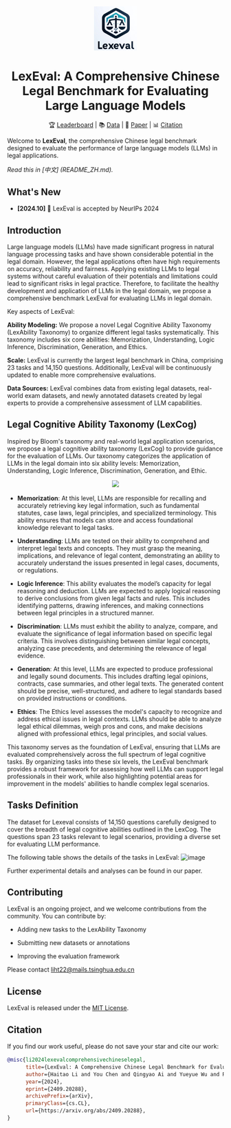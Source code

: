 <div align="center">
<img src="./figure/logo.jpg" style="width: 20%;height: 10%">
<h1> LexEval: A Comprehensive Chinese Legal Benchmark for Evaluating Large Language Models </h1>
</div>

<div align="center">

</div>

<div align="center">
  <!-- <a href="#model">Model</a> • -->
  🏆 <a href="https://collam.megatechai.com/">Leaderboard</a> |
  📚 <a href="https://huggingface.co/datasets/CSHaitao/LexEval">Data</a> |
  📃 <a href="https://arxiv.org/abs/2409.20288">Paper</a> |
  📊 <a href="#citation">Citation</a>
</div>


Welcome to **LexEval**, the comprehensive Chinese legal benchmark designed to evaluate the performance of large language models (LLMs) in legal applications.

*Read this in [中文] (README_ZH.md).*


## What's New
- **[2024.10]** 🥳 LexEval is accepted by NeurIPs 2024

## Introduction

Large language models (LLMs) have made significant progress in natural language processing tasks and have shown considerable potential in the legal domain.  However, the legal applications often have high requirements on accuracy, reliability and fairness. Applying existing LLMs to legal systems without careful evaluation of their potentials and limitations could lead to significant risks in legal practice.
Therefore, to facilitate the healthy development and application of LLMs in the legal domain, we propose a comprehensive benchmark LexEval for evaluating LLMs in legal domain. 

Key aspects of LexEval:

**Ability Modeling:** We propose a novel Legal Cognitive Ability Taxonomy (LexAbility Taxonomy) to organize different legal tasks systematically. This taxonomy includes six core abilities: Memorization, Understanding, Logic Inference, Discrimination, Generation, and Ethics.

**Scale:** LexEval is currently the largest legal benchmark in China, comprising 23 tasks and 14,150 questions. Additionally, LexEval will be continuously updated to enable more comprehensive evaluations.

**Data Sources:** LexEval combines data from existing legal datasets, real-world exam datasets, and newly annotated datasets created by legal experts to provide a comprehensive assessment of LLM capabilities.

## Legal Cognitive Ability Taxonomy (LexCog)

Inspired by Bloom's taxonomy and real-world legal application scenarios, we propose a legal cognitive ability taxonomy (LexCog) to provide guidance for the evaluation of LLMs. Our taxonomy categorizes the application of LLMs in the legal domain into six ability levels: Memorization, Understanding, Logic Inference, Discrimination, Generation, and Ethic. 

<div align="center">

<img src="./figure/taxonomy.png">
<!-- <h1> A nice pic from our website </h1> -->

</div>

- **Memorization**: At this level, LLMs are responsible for recalling and accurately retrieving key legal information, such as fundamental statutes, case laws, legal principles, and specialized terminology. This ability ensures that models can store and access foundational knowledge relevant to legal tasks.

- **Understanding**: LLMs are tested on their ability to comprehend and interpret legal texts and concepts. They must grasp the meaning, implications, and relevance of legal content, demonstrating an ability to accurately understand the issues presented in legal cases, documents, or regulations.

- **Logic Inference**: This ability evaluates the model’s capacity for legal reasoning and deduction. LLMs are expected to apply logical reasoning to derive conclusions from given legal facts and rules. This includes identifying patterns, drawing inferences, and making connections between legal principles in a structured manner.

- **Discrimination**: LLMs must exhibit the ability to analyze, compare, and evaluate the significance of legal information based on specific legal criteria. This involves distinguishing between similar legal concepts, analyzing case precedents, and determining the relevance of legal evidence.

- **Generation**: At this level, LLMs are expected to produce professional and legally sound documents. This includes drafting legal opinions, contracts, case summaries, and other legal texts. The generated content should be precise, well-structured, and adhere to legal standards based on provided instructions or conditions.

- **Ethics**: The Ethics level assesses the model's capacity to recognize and address ethical issues in legal contexts. LLMs should be able to analyze legal ethical dilemmas, weigh pros and cons, and make decisions aligned with professional ethics, legal principles, and social values.

This taxonomy serves as the foundation of LexEval, ensuring that LLMs are evaluated comprehensively across the full spectrum of legal cognitive tasks. By organizing tasks into these six levels, the LexEval benchmark provides a robust framework for assessing how well LLMs can support legal professionals in their work, while also highlighting potential areas for improvement in the models' abilities to handle complex legal scenarios.


## Tasks Definition

The dataset for Lexeval consists of 14,150 questions carefully designed to cover the breadth of legal cognitive abilities outlined in the LexCog. The questions span 23 tasks relevant to legal scenarios, providing a diverse set for evaluating LLM performance.

The following table shows the details of the tasks in LexEval:
![image](./figure/tasks.png)

Further experimental details and analyses can be found in our paper.


## Contributing

LexEval is an ongoing project, and we welcome contributions from the community. You can contribute by:

* Adding new tasks to the LexAbility Taxonomy

* Submitting new datasets or annotations

* Improving the evaluation framework

Please contact liht22@mails.tsinghua.edu.cn

## License

LexEval is released under the [MIT License](LICENSE).


## Citation
If you find our work useful, please do not save your star and cite our work:

```bibtex
@misc{li2024lexevalcomprehensivechineselegal,
      title={LexEval: A Comprehensive Chinese Legal Benchmark for Evaluating Large Language Models}, 
      author={Haitao Li and You Chen and Qingyao Ai and Yueyue Wu and Ruizhe Zhang and Yiqun Liu},
      year={2024},
      eprint={2409.20288},
      archivePrefix={arXiv},
      primaryClass={cs.CL},
      url={https://arxiv.org/abs/2409.20288}, 
}
```
